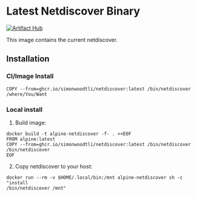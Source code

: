 # Latest Netdiscover Binary

[![Artifact Hub](https://img.shields.io/endpoint?url=https://artifacthub.io/badge/repository/netdiscover)](https://artifacthub.io/packages/search?repo=netdiscover)

This image contains the current netdiscover.

## Installation

### CI/Image Install

```
COPY --from=ghcr.io/simonwoodtli/netdiscover:latest /bin/netdiscover /where/You/Want
```

### Local install

1. Build image: 

```
docker build -t alpine-netdiscover -f- . <<EOF
FROM alpine:latest
COPY --from=ghcr.io/simonwoodtli/netdiscover:latest /bin/netdiscover
/bin/netdiscover
EOF
```

2. Copy netdiscover to your host: 

```
docker run --rm -v $HOME/.local/bin:/mnt alpine-netdiscover sh -c "install
/bin/netdiscover /mnt"
```
